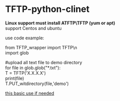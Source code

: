 # TFTP-python-clinet
<!-- #######  YAY, I AM THE SOURCE EDITOR! #########-->
<p><strong>Linux support must install ATFTP\TFTP (yum or apt)</strong><br />support Centos and ubuntu</p>
<p>use code example:</p>
<p>from TFTP_wrapper import TFTP\n<br />import glob</p>
<p>#upload all text file to demo directory <br />for file in glob.glob("*.txt"):<br />T = TFTP('X.X.X.X')<br />print(file)<br />T.PUT_witdirectory(file,'demo')</p>
<p><span style="text-decoration: underline;">this basic use if needed</span> </p>
